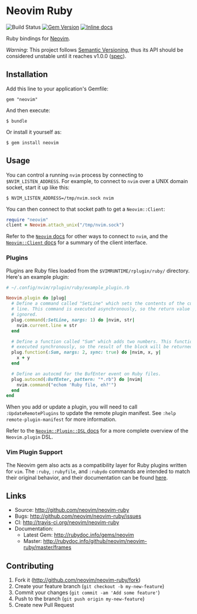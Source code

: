 # Neovim Ruby

![Build Status](https://github.com/neovim/neovim-ruby/workflows/Tests/badge.svg)
[![Gem Version](https://badge.fury.io/rb/neovim.svg)](https://badge.fury.io/rb/neovim)
[![Inline docs](http://inch-ci.org/github/neovim/neovim-ruby.svg?branch=master)](http://inch-ci.org/github/neovim/neovim-ruby)

Ruby bindings for [Neovim](https://github.com/neovim/neovim).

*Warning*: This project follows [Semantic Versioning](http://semver.org/), thus its API should be considered unstable until it reaches v1.0.0 ([spec](http://semver.org/#spec-item-4)).

## Installation

Add this line to your application's Gemfile:

    gem "neovim"

And then execute:

    $ bundle

Or install it yourself as:

    $ gem install neovim

## Usage

You can control a running `nvim` process by connecting to `$NVIM_LISTEN_ADDRESS`. For example, to connect to `nvim` over a UNIX domain socket, start it up like this:

```shell
$ NVIM_LISTEN_ADDRESS=/tmp/nvim.sock nvim
```

You can then connect to that socket path to get a `Neovim::Client`:

```ruby
require "neovim"
client = Neovim.attach_unix("/tmp/nvim.sock")
```

Refer to the [`Neovim` docs](http://www.rubydoc.info/github/neovim/neovim-ruby/master/Neovim) for other ways to connect to `nvim`, and the [`Neovim::Client` docs](http://www.rubydoc.info/github/neovim/neovim-ruby/master/Neovim/Client) for a summary of the client interface.

### Plugins

Plugins are Ruby files loaded from the `$VIMRUNTIME/rplugin/ruby/` directory. Here's an example plugin:

```ruby
# ~/.config/nvim/rplugin/ruby/example_plugin.rb

Neovim.plugin do |plug|
  # Define a command called "SetLine" which sets the contents of the current
  # line. This command is executed asynchronously, so the return value is
  # ignored.
  plug.command(:SetLine, nargs: 1) do |nvim, str|
    nvim.current.line = str
  end

  # Define a function called "Sum" which adds two numbers. This function is
  # executed synchronously, so the result of the block will be returned to nvim.
  plug.function(:Sum, nargs: 2, sync: true) do |nvim, x, y|
    x + y
  end

  # Define an autocmd for the BufEnter event on Ruby files.
  plug.autocmd(:BufEnter, pattern: "*.rb") do |nvim|
    nvim.command("echom 'Ruby file, eh?'")
  end
end
```

When you add or update a plugin, you will need to call `:UpdateRemotePlugins` to update the remote plugin manifest. See `:help remote-plugin-manifest` for more information.

Refer to the [`Neovim::Plugin::DSL` docs](http://www.rubydoc.info/github/neovim/neovim-ruby/master/Neovim/Plugin/DSL) for a more complete overview of the `Neovim.plugin` DSL.

### Vim Plugin Support

The Neovim gem also acts as a compatibility layer for Ruby plugins written for `vim`. The `:ruby`, `:rubyfile`, and `:rubydo` commands are intended to match their original behavior, and their documentation can be found [here](https://neovim.io/doc/user/if_ruby.html).

## Links

* Source: <http://github.com/neovim/neovim-ruby>
* Bugs:   <http://github.com/neovim/neovim-ruby/issues>
* CI: <http://travis-ci.org/neovim/neovim-ruby>
* Documentation:
    * Latest Gem: <http://rubydoc.info/gems/neovim>
    * Master: <http://rubydoc.info/github/neovim/neovim-ruby/master/frames>

## Contributing

1. Fork it (http://github.com/neovim/neovim-ruby/fork)
2. Create your feature branch (`git checkout -b my-new-feature`)
3. Commit your changes (`git commit -am 'Add some feature'`)
4. Push to the branch (`git push origin my-new-feature`)
5. Create new Pull Request
